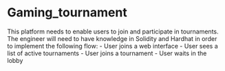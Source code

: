 # Gaming_tournament
This platform needs to enable users to join and participate in tournaments. The engineer will need to have knowledge in Solidity and Hardhat in order to implement the following flow: - User joins a web interface - User sees a list of active tournaments - User joins a tournament - User waits in the lobby 
